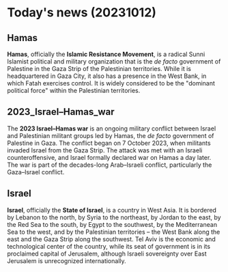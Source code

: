 # Today's news (20231012)   
## Hamas   
<p><b>Hamas</b>, officially the <b>Islamic Resistance Movement</b>, is a radical Sunni Islamist political and military organization that is the <i>de facto</i> government of Palestine in the Gaza Strip of the Palestinian territories. While it is headquartered in Gaza City, it also has a presence in the West Bank, in which Fatah exercises control. It is widely considered to be the "dominant political force" within the Palestinian territories.</p>   

## 2023_Israel–Hamas_war   
<p>The <b>2023 Israel–Hamas war</b> is an ongoing military conflict between Israel and Palestinian militant groups led by Hamas, the <i>de facto</i> government of Palestine in Gaza. The conflict began on 7 October 2023, when militants invaded Israel from the Gaza Strip. The attack was met with an Israeli counteroffensive, and Israel formally declared war on Hamas a day later. The war is part of the decades-long Arab–Israeli conflict, particularly the Gaza–Israel conflict.</p>   

## Israel   
<p><b>Israel</b>, officially the <b>State of Israel</b>, is a country in West Asia. It is bordered by Lebanon to the north, by Syria to the northeast, by Jordan to the east, by the Red Sea to the south, by Egypt to the southwest, by the Mediterranean Sea to the west, and by the Palestinian territories – the West Bank along the east and the Gaza Strip along the southwest. Tel Aviv is the economic and technological center of the country, while its seat of government is in its proclaimed capital of Jerusalem, although Israeli sovereignty over East Jerusalem is unrecognized internationally.</p>   

